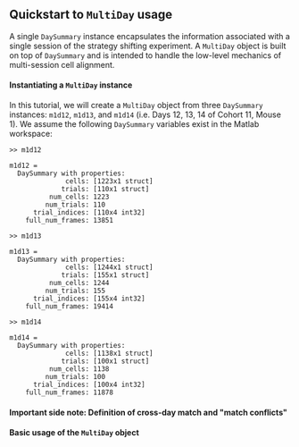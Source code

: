 ## Quickstart to `MultiDay` usage

A single `DaySummary` instance encapsulates the information associated with a single session of the strategy shifting experiment. A `MultiDay` object is built on top of `DaySummary` and is intended to handle the low-level mechanics of multi-session cell alignment.

#### Instantiating a `MultiDay` instance

In this tutorial, we will create a `MultiDay` object from three `DaySummary` instances: `m1d12`, `m1d13`, and `m1d14` (i.e. Days 12, 13, 14 of Cohort 11, Mouse 1). We assume the following `DaySummary` variables exist in the Matlab workspace:
```
>> m1d12

m1d12 = 
  DaySummary with properties:
              cells: [1223x1 struct]
             trials: [110x1 struct]
          num_cells: 1223
         num_trials: 110
      trial_indices: [110x4 int32]
    full_num_frames: 13851

>> m1d13

m1d13 = 
  DaySummary with properties:
              cells: [1244x1 struct]
             trials: [155x1 struct]
          num_cells: 1244
         num_trials: 155
      trial_indices: [155x4 int32]
    full_num_frames: 19414

>> m1d14

m1d14 = 
  DaySummary with properties:
              cells: [1138x1 struct]
             trials: [100x1 struct]
          num_cells: 1138
         num_trials: 100
      trial_indices: [100x4 int32]
    full_num_frames: 11878
```

#### Important side note: Definition of cross-day match and "match conflicts"

#### Basic usage of the `MultiDay` object
